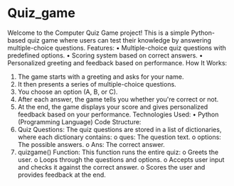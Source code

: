 # Quiz_game
Welcome to the Computer Quiz Game project! This is a simple Python-based quiz game where users can test their knowledge by answering multiple-choice questions.
Features:
•	Multiple-choice quiz questions with predefined options.
•	Scoring system based on correct answers.
•	Personalized greeting and feedback based on performance.
How It Works:
1.	The game starts with a greeting and asks for your name.
2.	It then presents a series of multiple-choice questions.
3.	You choose an option (A, B, or C).
4.	After each answer, the game tells you whether you're correct or not.
5.	At the end, the game displays your score and gives personalized feedback based on your performance.
Technologies Used:
•	Python (Programming Language)
Code Structure:
1.	Quiz Questions: The quiz questions are stored in a list of dictionaries, where each dictionary contains:
o	ques: The question text.
o	options: The possible answers.
o	Ans: The correct answer.
2.	quizgame() Function: This function runs the entire quiz:
o	Greets the user.
o	Loops through the questions and options.
o	Accepts user input and checks it against the correct answer.
o	Scores the user and provides feedback at the end.
